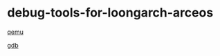 # debug-tools-for-loongarch-arceos

[qemu](https://github.com/foxsen/qemu-loongarch-runenv)

[gdb](http://foxsen.3322.org:33336/xuhuai/gdb)